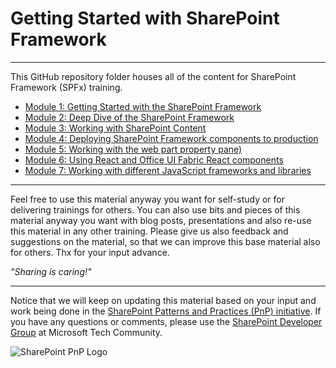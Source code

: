 # Getting Started with SharePoint Framework #

----------

This GitHub repository folder houses all of the content for SharePoint Framework (SPFx) training.

- [Module 1: Getting Started with the SharePoint Framework](01%20Getting%20Started%20with%20the%20SharePoint%20Framework)
- [Module 2: Deep Dive of the SharePoint Framework](02%20Deep%20Dive%20of%20the%20SharePoint%20Framework)
- [Module 3: Working with SharePoint Content](03%20Working%20with%20SharePoint%20Content)
- [Module 4: Deploying SharePoint Framework components to production](04%20Deploying%20SharePoint%20Framework%20components%20to%20production)
- [Module 5: Working with the web part property pane)](05%20Working%20with%20the%20web%20part%20property%20pane)
- [Module 6: Using React and Office UI Fabric React components](06%20Using%20React%20and%20Office%20UI%20Fabric%20React%20components)
- [Module 7: Working with different JavaScript frameworks and libraries](07%20Working%20with%20different%20JavaScript%20frameworks%20and%20libraries)

----------

Feel free to use this material anyway you want for self-study or for delivering trainings for others. You can also use bits and pieces of this material anyway you want with blog posts, presentations and also re-use this material in any other training. Please give us also feedback and suggestions on the material, so that we can improve this base material also for others. Thx for your input advance. 

*"Sharing is caring!"*

----------

Notice that we will keep on updating this material based on your input and work being done in the [SharePoint Patterns and Practices (PnP) initiative](http://aka.ms/sppnp). If you have any questions or comments, please use the [SharePoint Developer Group](http://aka.ms/sppnp-community) at Microsoft Tech Community.

![SharePoint PnP Logo](https://devofficecdn.azureedge.net/media/Default/PnP/sppnp.png)
